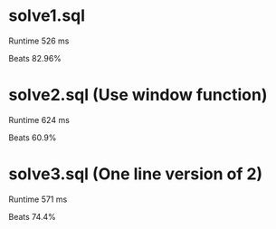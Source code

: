 # solve1.sql

Runtime 526 ms

Beats 82.96%

# solve2.sql (Use window function)

Runtime 624 ms

Beats 60.9%

# solve3.sql (One line version of 2)

Runtime 571 ms

Beats 74.4%
